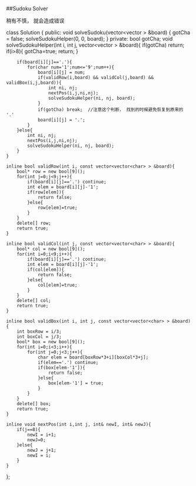 ##Sudoku Solver    


稍有不慎， 就会造成错误

class Solution {
public:
    void solveSudoku(vector<vector<char> > &board) {
        gotCha = false;
        solveSudokuHelper(0, 0, board);
    }
private:
    bool gotCha;
    void solveSudokuHelper(int i, int j, vector<vector<char> > &board){
        if(gotCha) return;
        if(i>8){
            gotCha=true;
            return;
        }
        
        if(board[i][j]=='.'){
            for(char num='1';num<='9';num++){
                board[i][j] = num;
                if(validRow(i,board) && validCol(j,board) && validBox(i,j,board)){
                    int ni, nj;
                    nextPos(i,j,ni,nj);
                    solveSudokuHelper(ni, nj, board);
                }
                if(gotCha) break;  //注意这个判断， 找到的时候避免恢复到原来的 '.'
                board[i][j] = '.';
            }
        }else{
            int ni, nj;
            nextPos(i,j,ni,nj);
            solveSudokuHelper(ni, nj, board);
        }
    }
    
    inline bool validRow(int i, const vector<vector<char> > &board){
        bool* row = new bool[9]();
        for(int j=0;j<9;j++){
            if(board[i][j]=='.') continue;
            int elem = board[i][j]-'1';
            if(row[elem]){
                return false;
            }else{
                row[elem]=true;
            }
        }
        delete[] row;
        return true;
    }
    
    inline bool validCol(int j, const vector<vector<char> > &board){
        bool* col = new bool[9]();
        for(int i=0;i<9;i++){
            if(board[i][j]=='.') continue;
            int elem = board[i][j]-'1';
            if(col[elem]){
                return false;
            }else{
                col[elem]=true;
            }
        }
        delete[] col;
        return true;
    }
    
    inline bool validBox(int i, int j, const vector<vector<char> > &board){
        int boxRow = i/3;
        int boxCol = j/3;
        bool* box = new bool[9]();
        for(int i=0;i<3;i++){
            for(int j=0;j<3;j++){
                char elem = board[boxRow*3+i][boxCol*3+j];
                if(elem=='.') continue;
                if(box[elem-'1']){
                    return false;   
                }else{
                    box[elem-'1'] = true;
                }
            }
        }
        delete[] box;
        return true;
    }
    
    inline void nextPos(int i,int j, int& newI, int& newJ){
        if(j==8){
            newI = i+1;
            newJ=0;
        }else{
            newJ = j+1;
            newI = i;
        }
    }
};